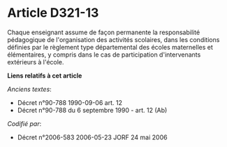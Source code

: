 # Article D321-13

Chaque enseignant assume de façon permanente la responsabilité pédagogique de l'organisation des activités scolaires, dans
les conditions définies par le règlement type départemental des écoles maternelles et élémentaires, y compris dans le cas de
participation d'intervenants extérieurs à l'école.

**Liens relatifs à cet article**

_Anciens textes_:

  - Décret n°90-788 1990-09-06 art. 12
  - Décret n°90-788 du 6 septembre 1990 - art. 12 (Ab)

_Codifié par_:

  - Décret n°2006-583 2006-05-23 JORF 24 mai 2006
